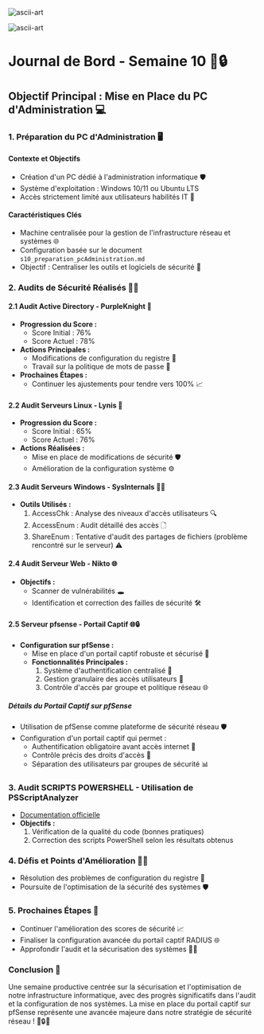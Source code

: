 
![ascii-art](https://github.com/user-attachments/assets/05cee77d-007b-4700-a7a7-7aefc0e488d3)

![ascii-art](https://github.com/user-attachments/assets/05cee77d-007b-4700-a7a7-7aefc0e488d3)

# Journal de Bord - Semaine 10 🚀🔒

## Objectif Principal : Mise en Place du PC d'Administration 💻

### 1. Préparation du PC d'Administration 🖥️

#### Contexte et Objectifs
- Création d'un PC dédié à l'administration informatique 🛡️
- Système d'exploitation : Windows 10/11 ou Ubuntu LTS
- Accès strictement limité aux utilisateurs habilités IT 🔐

#### Caractéristiques Clés
- Machine centralisée pour la gestion de l'infrastructure réseau et systèmes 🌐
- Configuration basée sur le document `s10_preparation_pcAdministration.md`
- Objectif : Centraliser les outils et logiciels de sécurité 🧰

### 2. Audits de Sécurité Réalisés 🧕‍♀️

#### 2.1 Audit Active Directory - PurpleKnight 🏰
- **Progression du Score :**
  - Score Initial : 76%
  - Score Actuel : 78%
- **Actions Principales :**
  - Modifications de configuration du registre 🔧
  - Travail sur la politique de mots de passe 🔑
- **Prochaines Étapes :**
  - Continuer les ajustements pour tendre vers 100% 📈

#### 2.2 Audit Serveurs Linux - Lynis 🐧
- **Progression du Score :**
  - Score Initial : 65%
  - Score Actuel : 76%
- **Actions Réalisées :**
  - Mise en place de modifications de sécurité 🛡️
  - Amélioration de la configuration système ⚙️

#### 2.3 Audit Serveurs Windows - SysInternals 🧏‍♂️
- **Outils Utilisés :**
  1. AccessChk : Analyse des niveaux d'accès utilisateurs 🔍
  2. AccessEnum : Audit détaillé des accès 🗋
  3. ShareEnum : Tentative d'audit des partages de fichiers (problème rencontré sur le serveur) ⚠️

#### 2.4 Audit Serveur Web - Nikto 🌐
- **Objectifs :**
  - Scanner de vulnérabilités 🕳️
  - Identification et correction des failles de sécurité 🛠️

#### 2.5 Serveur pfsense - Portail Captif 🌐🔒
- **Configuration sur pfSense :**
  - Mise en place d'un portail captif robuste et sécurisé 🏁
  - **Fonctionnalités Principales :**
    1. Système d'authentification centralisé 🔐
    2. Gestion granulaire des accès utilisateurs 👥
    3. Contrôle d'accès par groupe et politique réseau 🌐

##### Détails du Portail Captif sur pfSense
- Utilisation de pfSense comme plateforme de sécurité réseau 🛡️
- Configuration d'un portail captif qui permet :
  - Authentification obligatoire avant accès internet 🔑
  - Contrôle précis des droits d'accès 🚪
  - Séparation des utilisateurs par groupes de sécurité 📊

### 3. Audit SCRIPTS POWERSHELL - Utilisation de **PSScriptAnalyzer**
- [Documentation officielle](https://learn.microsoft.com/fr-fr/powershell/module/psscriptanalyzer/?view=ps-modules)
- **Objectifs :**
  1. Vérification de la qualité du code (bonnes pratiques)
  2. Correction des scripts PowerShell selon les résultats obtenus

### 4. Défis et Points d'Amélioration 🧙‍♂️
- Résolution des problèmes de configuration du registre 🔧
- Poursuite de l'optimisation de la sécurité des systèmes 🛡️


### 5. Prochaines Étapes 🚀
- Continuer l'amélioration des scores de sécurité 📈
- Finaliser la configuration avancée du portail captif RADIUS 🌐
- Approfondir l'audit et la sécurisation des systèmes 🧕‍♀️

### Conclusion 🏁
Une semaine productive centrée sur la sécurisation et l'optimisation de notre infrastructure informatique, avec des progrès significatifs dans l'audit et la configuration de nos systèmes. La mise en place du portail captif sur pfSense représente une avancée majeure dans notre stratégie de sécurité réseau ! 💪🔒🌐

